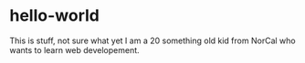 # hello-world
This is stuff, not sure what yet
I am a 20 something old kid from NorCal who wants to learn web developement.
